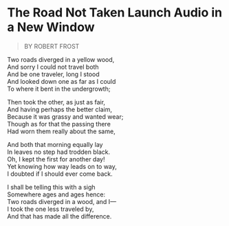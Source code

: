 # The Road Not Taken  Launch Audio in a New Window
> BY ROBERT FROST

Two roads diverged in a yellow wood,<br>
And sorry I could not travel both<br>
And be one traveler, long I stood<br>
And looked down one as far as I could<br>
To where it bent in the undergrowth;<br>

Then took the other, as just as fair,<br>
And having perhaps the better claim,<br>
Because it was grassy and wanted wear;<br>
Though as for that the passing there<br>
Had worn them really about the same,<br>

And both that morning equally lay<br>
In leaves no step had trodden black.<br>
Oh, I kept the first for another day!<br>
Yet knowing how way leads on to way,<br>
I doubted if I should ever come back.<br>

I shall be telling this with a sigh<br>
Somewhere ages and ages hence:<br>
Two roads diverged in a wood, and I—<br>
I took the one less traveled by,<br>
And that has made all the difference.<br>
